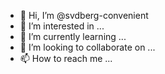 - 👋 Hi, I’m @svdberg-convenient
- 👀 I’m interested in ...
- 🌱 I’m currently learning ...
- 💞️ I’m looking to collaborate on ...
- 📫 How to reach me ...

<!---
svdberg-convenient/svdberg-convenient is a ✨ special ✨ repository because its `README.md` (this file) appears on your GitHub profile.
You can click the Preview link to take a look at your changes.
--->
